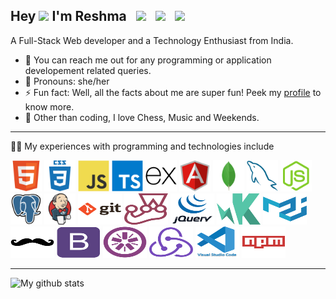 

## Hey <img src="https://media.giphy.com/media/hvRJCLFzcasrR4ia7z/giphy.gif" width="25px"> I'm Reshma &nbsp; [<img height="30" src="https://img.shields.io/badge/twitter-%231DA1F2.svg?&style=for-the-badge&logo=twitter&logoColor=white" />][Twitter] &nbsp; [<img height="30" src="https://img.shields.io/badge/linkedin-blue.svg?&style=for-the-badge&logo=linkedin&logoColor=white" />][LinkedIn] &nbsp; [<img height="30" src="https://img.shields.io/badge/Medium-12100E?style=for-the-badge&logo=medium&logoColor=white"></img>][Medium]<br>

A Full-Stack Web developer and a Technology Enthusiast from India.

- 💬 You can reach me out for any programming or application developement related queries.
- 👸 Pronouns: she/her
- ⚡ Fun fact: Well, all the facts about me are super fun! Peek my <a href="https://twitter.com/reshma_119">profile<a> to know more.
- 💖 Other than coding, I love Chess, Music and Weekends. 

---

👩‍💻 My experiences with programming and technologies include

<img src="https://github.com/devicons/devicon/blob/master/icons/html5/html5-original.svg" alt="HTML5" title="HTML5" width="50" height="50"/> <img src="https://github.com/devicons/devicon/blob/master/icons/css3/css3-plain-wordmark.svg" alt="CSS3" title="CSS3" width="50" height="50"/> <img src="https://github.com/devicons/devicon/blob/master/icons/javascript/javascript-original.svg" alt="JavaScript" title="JavaScript" width="50" height="50"/> <img src="https://github.com/devicons/devicon/blob/master/icons/typescript/typescript-original.svg" alt="TypeScript" title="TypeScript" width="50" height="50"/> <img src="https://github.com/devicons/devicon/blob/master/icons/express/express-original.svg" alt="Express" title="Express" width="50" height="50"/> <img src="https://github.com/devicons/devicon/blob/master/icons/angularjs/angularjs-original.svg" alt="Angular" title="Angular" width="50" height="50"/> <img src="https://github.com/devicons/devicon/blob/master/icons/mongodb/mongodb-original.svg" alt="MongoDB" title="MongoDB" width="50" height="50"/> <img src="https://github.com/devicons/devicon/blob/master/icons/mysql/mysql-original.svg" alt="MySQL" title="MySQL" width="50" height="50"/> <img src="https://github.com/devicons/devicon/blob/master/icons/nodejs/nodejs-original.svg" alt="NodeJS" title="NodeJS" width="50" height="50"/> <img src="https://github.com/devicons/devicon/blob/master/icons/postgresql/postgresql-original.svg" alt="Postgres" title="Postgres" width="50" height="50"/> <img src="https://github.com/devicons/devicon/blob/master/icons/jenkins/jenkins-original.svg" alt="Jenkins" title="Jenkins" width="50" height="50"/> <img src="https://github.com/devicons/devicon/blob/master/icons/git/git-original-wordmark.svg" alt="Git" title="Git" width="70" height="50"/> <img src="https://github.com/devicons/devicon/blob/master/icons/jest/jest-plain.svg" alt="Jest" title="Jest" width="70" height="50"/> <img src="https://github.com/devicons/devicon/blob/master/icons/jquery/jquery-original-wordmark.svg" alt="jQuery" title="jQuery" width="70" height="50"/> <img src="https://github.com/devicons/devicon/blob/master/icons/karma/karma-original.svg" alt="Karma" title="Karma" width="70" height="50"/> <img src="https://github.com/devicons/devicon/blob/master/icons/materialui/materialui-original.svg" alt="MaterialUI" title="MaterialUI" width="70" height="50"/> <img src="https://github.com/devicons/devicon/blob/master/icons/handlebars/handlebars-original.svg" alt="Handlebars" title="Handlebars" width="70" height="50"/> <img src="https://github.com/devicons/devicon/blob/master/icons/bootstrap/bootstrap-plain.svg" alt="Bootstrap" title="Bootstrap" width="70" height="50"/> <img src="https://github.com/devicons/devicon/blob/master/icons/jasmine/jasmine-plain.svg" alt="Jasmine" title="Jasmine" width="70" height="50"/> <img src="https://github.com/devicons/devicon/blob/master/icons/redux/redux-original.svg" alt="Redux" title="Redux" width="70" height="50"/> <img src="https://github.com/devicons/devicon/blob/master/icons/vscode/vscode-original-wordmark.svg" alt="VScode" title="VScode" width="70" height="50"/> <img src="https://github.com/devicons/devicon/blob/master/icons/npm/npm-original-wordmark.svg" alt="NPM" title="NPM" width="70" height="50"/>

---


![My github stats](https://github-readme-stats.vercel.app/api?username=RESHMA-RAMESH&show_icons=true&include_all_commits=true&theme=radical)


[twitter]: https://twitter.com/reshma_119 
[medium]: https://medium.com/@_resh_
[linkedin]: https://www.linkedin.com/in/reshma-ramesh/

